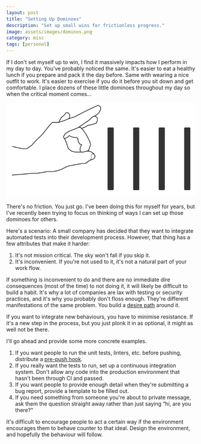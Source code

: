 ```yaml
---
layout: post
title: "Setting Up Dominoes"
description: "Set up small wins for frictionless progress."
image: assets/images/dominos.png
category: misc
tags: [personal]
---
```


If I don't set myself up to win, I find it massively impacts how I perform in my day to day. You've probably noticed the same. It's easier to eat a healthy lunch if you prepare and pack it the day before. Same with wearing a nice outfit to work. It's easier to exercise if you do it before you sit down and get comfortable. I place dozens of these little dominoes throughout my day so when the critical moment comes...

<img src="/assets/images/dominos.png">

There's no friction. You just go. I've been doing this for myself for years, but I've recently been trying to focus on thinking of ways I can set up those dominoes for others.

Here's a scenario: A small company has decided that they want to integrate automated tests into their development process. However, that thing has a few attributes that make it harder:

1. It's not mission critical. The sky won't fall if you skip it.
2. It's inconvenient. If you're not used to it, it's not a natural part of your work flow.

If something is inconvenient to do and there are no immediate dire consequences (most of the time) to not doing it, it will likely be difficult to build a habit. It's why a lot of companies are lax with testing or security practices, and it's why you probably don't floss enough. They're different manifestations of the same problem. You build a [desire path](https://99percentinvisible.org/article/least-resistance-desire-paths-can-lead-better-design/) around it.

If you want to integrate new behaviours, you have to minimise resistance. If it's a new step in the process, but you just plonk it in as optional, it might as well not be there.

I'll go ahead and provide some more concrete examples.

1. If you want people to run the unit tests, linters, etc. before pushing, distribute a [pre-push hook](https://git-scm.com/book/gr/v2/Customizing-Git-Git-Hooks).
2. If you really want the tests to run, set up a continuous integration system. Don't allow any code into the production environment that hasn't been through CI and passed.
3. If you want people to provide enough detail when they're submitting a bug report, provide a template to be filled out.
4. If you need something from someone you're about to private message, ask them the question straight away rather than just saying “hi, are you there?”

It's difficult to encourage people to act a certain way if the environment encourages them to behave counter to that ideal. Design the environment, and hopefully the behaviour will follow.

